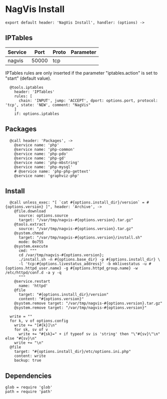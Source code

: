 
# NagVis Install

    export default header: 'NagVis Install', handler: (options) ->

## IPTables

| Service           | Port  | Proto | Parameter       |
|-------------------|-------|-------|-----------------|
|  nagvis           | 50000 |  tcp  |                 |

IPTables rules are only inserted if the parameter "iptables.action" is set to
"start" (default value).

      @tools.iptables
        header: 'IPTables'
        rules: [
          chain: 'INPUT', jump: 'ACCEPT', dport: options.port, protocol: 'tcp', state: 'NEW', comment: "NagVis"
        ]
        if: options.iptables

## Packages

      @call header: 'Packages', ->
        @service name: 'php'
        @service name: 'php-common'
        @service name: 'php-pdo'
        @service name: 'php-gd'
        @service name: 'php-mbstring'
        @service name: 'php-mysql'
        # @service name: 'php-php-gettext'
        @service name: 'graphviz-php'

## Install

      @call unless_exec: "[ `cat #{options.install_dir}/version` = #{options.version} ]", header: 'Archive', ->
        @file.download
          source: options.source
          target: "/var/tmp/nagvis-#{options.version}.tar.gz"
        @tools.extract
          source: "/var/tmp/nagvis-#{options.version}.tar.gz"
        @system.chmod
          target: "/var/tmp/nagvis-#{options.version}/install.sh"
          mode: 0o755
        @system.execute
          cmd: """
          cd /var/tmp/nagvis-#{options.version};
          ./install.sh -n #{options.base_dir} -p #{options.install_dir} \
          -l 'tcp:#{options.livestatus_address}' -b mklivestatus -u #{options.httpd_user.name} -g #{options.httpd_group.name} -w /etc/httpd/conf.d -a y -q
          """
        @service.restart
          name: 'httpd'
        @file
          target: "#{options.install_dir}/version"
          content: "#{options.version}"
        @system.remove target: "/var/tmp/nagvis-#{options.version}.tar.gz"
        @system.remove target: "/var/tmp/nagvis-#{options.version}"

      write = ""
      for k, v of options.config
        write += "[#{k}]\n"
        for sk, sv of v
          write += "#{sk}=" + if typeof sv is 'string' then "\"#{sv}\"\n" else "#{sv}\n"
        write += "\n"
      @file
        target: "#{options.install_dir}/etc/options.ini.php"
        content: write
        backup: true

## Dependencies

    glob = require 'glob'
    path = require 'path'

